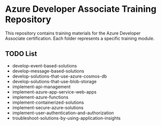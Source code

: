 # Azure Developer Associate Training Repository

This repository contains training materials for the Azure Developer Associate certification. Each folder represents a specific training module.

## TODO List

- develop-event-based-solutions
- develop-message-based-solutions
- develop-solutions-that-use-azure-cosmos-db
- develop-solutions-that-use-blob-storage
- implement-api-management
- implement-azure-app-service-web-apps
- implement-azure-functions
- implement-containerized-solutions
- implement-secure-azure-solutions
- implement-user-authentication-and-authorization
- troubleshoot-solutions-by-using-application-insights